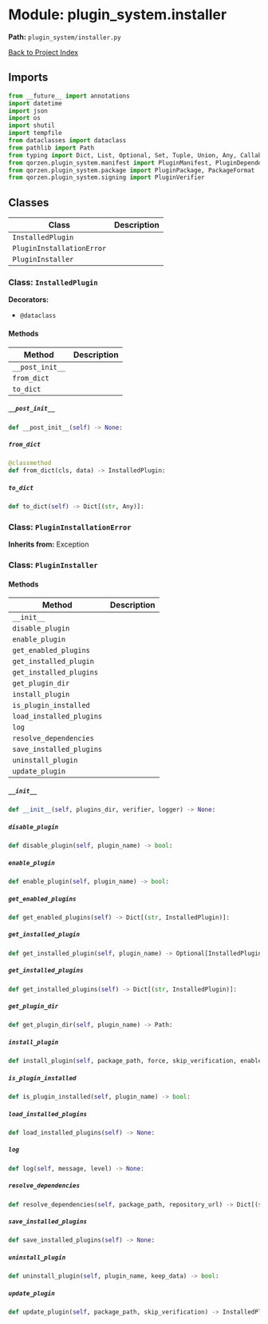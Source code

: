 # Module: plugin_system.installer

**Path:** `plugin_system/installer.py`

[Back to Project Index](../../index.md)

## Imports
```python
from __future__ import annotations
import datetime
import json
import os
import shutil
import tempfile
from dataclasses import dataclass
from pathlib import Path
from typing import Dict, List, Optional, Set, Tuple, Union, Any, Callable
from qorzen.plugin_system.manifest import PluginManifest, PluginDependency
from qorzen.plugin_system.package import PluginPackage, PackageFormat
from qorzen.plugin_system.signing import PluginVerifier
```

## Classes

| Class | Description |
| --- | --- |
| `InstalledPlugin` |  |
| `PluginInstallationError` |  |
| `PluginInstaller` |  |

### Class: `InstalledPlugin`
**Decorators:**
- `@dataclass`

#### Methods

| Method | Description |
| --- | --- |
| `__post_init__` |  |
| `from_dict` |  |
| `to_dict` |  |

##### `__post_init__`
```python
def __post_init__(self) -> None:
```

##### `from_dict`
```python
@classmethod
def from_dict(cls, data) -> InstalledPlugin:
```

##### `to_dict`
```python
def to_dict(self) -> Dict[(str, Any)]:
```

### Class: `PluginInstallationError`
**Inherits from:** Exception

### Class: `PluginInstaller`

#### Methods

| Method | Description |
| --- | --- |
| `__init__` |  |
| `disable_plugin` |  |
| `enable_plugin` |  |
| `get_enabled_plugins` |  |
| `get_installed_plugin` |  |
| `get_installed_plugins` |  |
| `get_plugin_dir` |  |
| `install_plugin` |  |
| `is_plugin_installed` |  |
| `load_installed_plugins` |  |
| `log` |  |
| `resolve_dependencies` |  |
| `save_installed_plugins` |  |
| `uninstall_plugin` |  |
| `update_plugin` |  |

##### `__init__`
```python
def __init__(self, plugins_dir, verifier, logger) -> None:
```

##### `disable_plugin`
```python
def disable_plugin(self, plugin_name) -> bool:
```

##### `enable_plugin`
```python
def enable_plugin(self, plugin_name) -> bool:
```

##### `get_enabled_plugins`
```python
def get_enabled_plugins(self) -> Dict[(str, InstalledPlugin)]:
```

##### `get_installed_plugin`
```python
def get_installed_plugin(self, plugin_name) -> Optional[InstalledPlugin]:
```

##### `get_installed_plugins`
```python
def get_installed_plugins(self) -> Dict[(str, InstalledPlugin)]:
```

##### `get_plugin_dir`
```python
def get_plugin_dir(self, plugin_name) -> Path:
```

##### `install_plugin`
```python
def install_plugin(self, package_path, force, skip_verification, enable) -> InstalledPlugin:
```

##### `is_plugin_installed`
```python
def is_plugin_installed(self, plugin_name) -> bool:
```

##### `load_installed_plugins`
```python
def load_installed_plugins(self) -> None:
```

##### `log`
```python
def log(self, message, level) -> None:
```

##### `resolve_dependencies`
```python
def resolve_dependencies(self, package_path, repository_url) -> Dict[(str, Union[(str, bool)])]:
```

##### `save_installed_plugins`
```python
def save_installed_plugins(self) -> None:
```

##### `uninstall_plugin`
```python
def uninstall_plugin(self, plugin_name, keep_data) -> bool:
```

##### `update_plugin`
```python
def update_plugin(self, package_path, skip_verification) -> InstalledPlugin:
```
